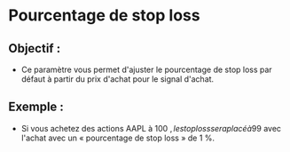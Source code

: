 # **Pourcentage de stop loss**

## Objectif : 

- Ce paramètre vous permet d'ajuster le pourcentage de stop loss par défaut à partir du prix d'achat pour le signal d'achat.

## Exemple :

- Si vous achetez des actions AAPL à 100 $, le stop loss sera placé à 99 $ avec l'achat avec un « pourcentage de stop loss » de 1 %.
